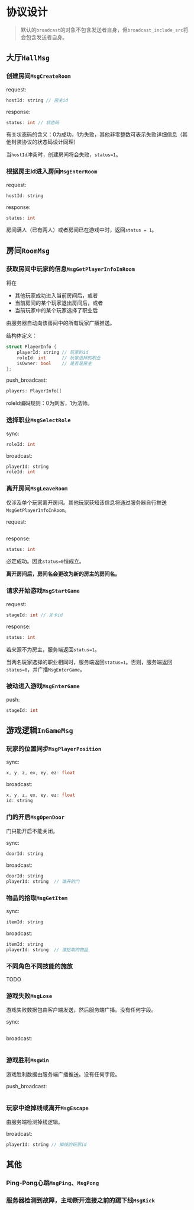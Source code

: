 # 协议设计

> 默认的`broadcast`的对象不包含发送者自身，但`broadcast_include_src`将会包含发送者自身。

## 大厅`HallMsg`

### 创建房间`MsgCreateRoom`

request:
```C
hostId: string // 房主id
```

response:
```C
status: int // 状态码
```

有关状态码的含义：0为成功，1为失败，其他非零整数可表示失败详细信息（其他封装协议的状态码设计同理）

当`hostId`冲突时，创建房间将会失败，`status=1`。

### 根据房主id进入房间`MsgEnterRoom`

request:
```C
hostId: string
```

response:
```C
status: int
```

房间满人（已有两人）或者房间已在游戏中时，返回`status = 1`。

## 房间`RoomMsg`

### 获取房间中玩家的信息`MsgGetPlayerInfoInRoom`

将在

* 其他玩家成功进入当前房间后，或者
* 当前房间的某个玩家退出房间后，或者
* 当前玩家中的某个玩家选择了职业后

由服务器自动向该房间中的所有玩家广播推送。

结构体定义：
```c
struct PlayerInfo {
    playerId: string // 玩家的id
    roleId: int      // 玩家选择的职业
    isOwner: bool    // 是否是房主
};
```

push_broadcast:
```c
players: PlayerInfo[]
```

roleId编码规则：0为刺客，1为法师。

### 选择职业`MsgSelectRole`

sync:
```C
roleId: int
```

broadcast:
```C
playerId: string
roleId: int
```

### 离开房间`MsgLeaveRoom`

仅涉及单个玩家离开房间。其他玩家获知该信息将通过服务器自行推送`MsgGetPlayerInfoInRoom`。

request:
```c
```

response:
```c
status: int
```

必定成功。因此`status=0`恒成立。

**离开房间后，房间名会更改为新的房主的房间名。**

### 请求开始游戏`MsgStartGame`

request:
```C
stageId: int // 关卡id
```

response:
```C
status: int
```

若来源不为房主，服务端返回`status=1`。

当两名玩家选择的职业相同时，服务端返回`status=1`。否则，服务端返回`status=0`，并广播`MsgEnterGame`。

### 被动进入游戏`MsgEnterGame`

push:
```c
stageId: int
```

## 游戏逻辑`InGameMsg`

### 玩家的位置同步`MsgPlayerPosition`

sync:
```C
x, y, z, ex, ey, ez: float 
```

broadcast:
```C
x, y, z, ex, ey, ez: float
id: string
```

### 门的开启`MsgOpenDoor`

门只能开启不能关闭。

sync:
```C
doorId: string
```

broadcast:
```C
doorId: string
playerId: string  // 谁开的门
```

### 物品的拾取`MsgGetItem`

sync:
```C
itemId: string
```

broadcast:
```C
itemId: string
playerId: string  // 谁拾取的物品
```

### 不同角色不同技能的施放

TODO

### 游戏失败`MsgLose`

游戏失败数据包由客户端发送，然后服务端广播。没有任何字段。

sync:
```
```

broadcast:
```
```

### 游戏胜利`MsgWin`

游戏胜利数据由服务端广播推送。没有任何字段。

push_broadcast:
```
```

### 玩家中途掉线或离开`MsgEscape`

由服务端检测掉线逻辑。

broadcast:
```c
playerId: string // 掉线的玩家id
```

## 其他

### Ping-Pong心跳`MsgPing`、`MsgPong`

### 服务器检测到故障，主动断开连接之前的踢下线`MsgKick`

